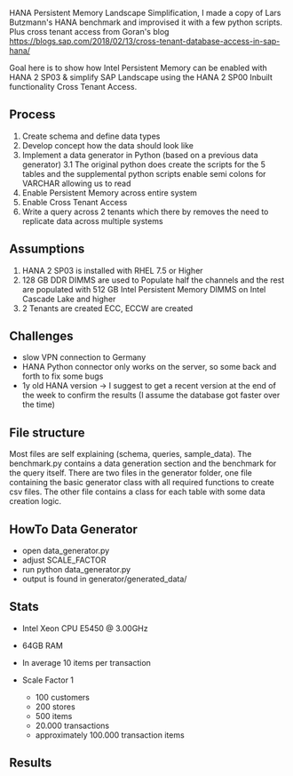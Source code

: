 HANA Persistent Memory Landscape Simplification, I made a copy of Lars Butzmann's HANA benchmark and improvised it with a few python scripts. Plus cross tenant access from Goran's blog https://blogs.sap.com/2018/02/13/cross-tenant-database-access-in-sap-hana/


Goal here is to show how Intel Persistent Memory can be enabled with HANA 2 SP03 & simplify SAP Landscape using the HANA 2 SP00 Inbuilt functionality Cross Tenant Access.



## Process

1. Create schema and define data types
2. Develop concept how the data should look like
3. Implement a data generator in Python (based on a previous data generator)
3.1 The original python does create the scripts for the 5 tables and the supplemental python scripts enable semi colons for VARCHAR allowing us to read
4. Enable Persistent Memory across entire system
5. Enable Cross Tenant Access
6. Write a query across 2 tenants which there by removes the need to replicate data across multiple systems


## Assumptions
1. HANA 2 SP03 is installed with RHEL 7.5 or Higher
2. 128 GB DDR DIMMS are used to Populate half the channels and the rest are populated with 512 GB Intel Persistent Memory DIMMS on Intel Cascade Lake and higher
3. 2 Tenants are created ECC, ECCW are created 


## Challenges

* slow VPN connection to Germany
* HANA Python connector only works on the server, so some back and forth to fix some bugs
* 1y old HANA version -> I suggest to get a recent version at the end of the week to confirm the results (I assume the database got faster over the time)


## File structure

Most files are self explaining (schema, queries, sample_data).
The benchmark.py contains a data generation section and the benchmark for the query itself.
There are two files in the generator folder, one file containing the basic generator class with all required functions to create csv files. The other file contains a class for each table with some data creation logic.


## HowTo Data Generator

* open data_generator.py
* adjust SCALE_FACTOR
* run python data_generator.py
* output is found in generator/generated_data/


## Stats

* Intel Xeon CPU E5450 @ 3.00GHz
* 64GB RAM

* In average 10 items per transaction
* Scale Factor 1
  * 100 customers
  * 200 stores
  * 500 items
  * 20.000 transactions
  * approximately 100.000 transaction items


## Results

